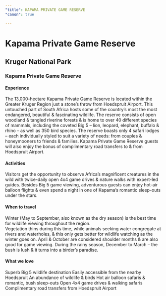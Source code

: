 ```yaml
---
"title": KAPAMA PRIVATE GAME RESERVE
"canon": true

---
```


# Kapama Private Game Reserve
## Kruger National Park
### Kapama Private Game Reserve

#### Experience
The 13,000-hectare Kapama Private Game Reserve is located within the Greater Kruger Region just a stone’s throw from Hoedspruit Airport.  This untouched part of South Africa hosts some of the country’s most the most endangered, beautiful &amp; fascinating wildlife.
The reserve consists of open woodland &amp; tangled riverine forests &amp; is home to over 40 different species of mammals, including the coveted Big 5 – lion, leopard, elephant, buffalo &amp; rhino – as well as 350 bird species.
The reserve boasts only 4 safari lodges – each individually styled to suit a variety of needs:  from couples &amp; honeymooners to friends &amp; families.
Kapama Private Game Reserve guests will also enjoy the bonus of complimentary road transfers to &amp; from Hoedspruit Airport.

#### Activities
Visitors get the opportunity to observe Africa’s magnificent creatures in the wild with twice-daily open 4x4 game drives &amp; nature walks with expert-led guides.
Besides Big 5 game viewing, adventurous guests can enjoy hot-air balloon flights &amp; even spend a night in one of Kapama’s romantic sleep-outs under the stars.

#### When to travel
Winter (May to September, also known as the dry season) is the best time for wildlife viewing throughout the region.  
Vegetation thins during this time, while animals seeking water congregate at rivers and waterholes, &amp; this only gets better for wildlife watching as the winter goes on. 
April &amp; October are considered shoulder months &amp; are also good for game viewing.  During the rainy season, December to March – the bush is lush &amp; it turns into a birder’s paradise.


#### What we love
Superb Big 5 wildlife destination
Easily accessible from the nearby Hoedspruit
An abundance of wildlife &amp; birds
Hot air balloon safaris &amp; romantic, bush sleep-outs
Open 4x4 game drives &amp; walking safaris
Complimentary road transfers from Hoedspruit Airport